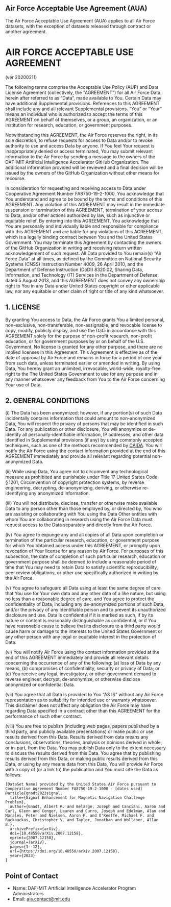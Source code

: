 ## Air Force Acceptable Use Agreement (AUA)

The Air Force Acceptable Use Agreement (AUA) applies to all Air Force datasets, with the exception of datasets released through contract or another agreement.

# AIR FORCE ACCEPTABLE USE AGREEMENT

(ver 20200211)

The following terms comprise the Acceptable Use Policy (AUP) and Data License Agreement (collectively, the "AGREEMENT") for all Air Force Data, herein after referred to as “Data”, made available to You. Certain Data may have additional Supplemental provisions. References to this AGREEMENT shall include any and all relevant Supplemental provisions. “You” or “Your” means an individual who is authorized to accept the terms of this AGREEMENT on behalf of themselves, or a group, an organization, or an institution for research, education, or government purposes.

Notwithstanding this AGREEMENT, the Air Force reserves the right, in its sole discretion, to refuse requests for access to Data and/or to revoke authority to use and access Data by anyone. If You feel Your request is inappropriately denied or access terminated, You may submit relevant information to the Air Force by sending a message to the owners of the DAF-MIT Artificial Intelligence Accelerator GitHub Organization. The additional information provided will be reviewed and a final decision will be issued by the owners of the GitHub Organization without other means for recourse.

In consideration for requesting and receiving access to Data under Cooperative Agreement Number FA8750-19-2-1000, You acknowledge that You understand and agree to be bound by the terms and conditions of this AGREEMENT. Any violation of this AGREEMENT may result in the immediate suspension or termination of this AGREEMENT, termination of your access to Data, and/or other actions authorized by law, such as injunctive or equitable relief. By entering into this AGREEMENT, You acknowledge that You are personally and individually liable and responsible for compliance with this AGREEMENT and are liable for any violations of this AGREEMENT, which is a legally binding contract between You and the United States Government. You may terminate this Agreement by contacting the owners of the GitHub Organization in writing and receiving return written acknowledgement of such request. All Data provided to You remain(s) “Air Force Data” at all times, as defined by the Committee on National Security Systems (CNSS) Instruction Number 4009, 26 April 2010, and the Department of Defense Instruction (DoDI) 8320.02, Sharing Data, Information, and Technology (IT) Services in the Department of Defense, dated 5 August 2013, and this AGREEMENT does not convey any ownership right to You in any Data under United States copyright or other applicable law, nor any equitable or other claim of right or title of any kind whatsoever. 

## 1. LICENSE

By granting You access to Data, the Air Force grants You a limited personal, non-exclusive, non-transferable, non-assignable, and revocable license to copy, modify, publicly display, and use the Data in accordance with this AGREEMENT solely for the purpose of non-profit research, non-profit education, or for government purposes by or on behalf of the U.S. Government. No license is granted for any other purpose, and there are no implied licenses in this Agreement. This Agreement is effective as of the date of approval by Air Force and remains in force for a period of one year from such date, unless terminated earlier or amended in writing. By using Data, You hereby grant an unlimited, irrevocable, world-wide, royalty-free right to the The United States Government to use for any purpose and in any manner whatsoever any feedback from You to the Air Force concerning Your use of Data.

## 2. GENERAL CONDITIONS

(i) The Data has been anonymized; however, if any portion(s) of such Data incidentally contains information that could amount to non-anonymized Data, You will respect the privacy of persons that may be identified in such Data. For any publication or other disclosure, You will anonymize or de-identify all personally-identifiable information, IP addresses, and other data identified in Supplemental provisions (if any) by using commonly accepted techniques, such as one of the methods recommended by [CAIDA](https://www.caida.org/projects/predict/anonymization). You will notify the Air Force using the contact information provided at the end of this AGREEMENT immediately and provide all relevant regarding potential non-anonymized Data.

(ii) While using Data, You agree not to circumvent any technological measure as prohibited and punishable under Title 17 United States Code § 1201, Circumvention of copyright protection systems, by reverse engineering, decrypting, de-anonymizing, deriving, or otherwise re-identifying any anonymized information.

(iii) You will not distribute, disclose, transfer or otherwise make available Data to any person other than those employed by, or directed by, You who are assisting or collaborating with You using the Data Other entities with whom You are collaborating in research using the Air Force Data must request access to the Data separately and directly from the Air Force.

(iv) You agree to expunge any and all copies of all Data upon completion or termination of the particular research, education, or government purpose for which You obtained access under this AGREEMENT, or promptly upon revocation of Your license for any reason by Air Force. For purposes of this subsection, the date of completion of such particular research, education or government purpose shall be deemed to include a reasonable period of time that You may need to retain Data to satisfy scientific reproducibility, peer review obligations, or other use specifically authorized in writing by the Air Force.

(v) You agree to safeguard all Data using at least the same degree of care that You use for Your own data and any other data of a like nature, but using no less than a reasonable degree of care, and You agree to protect the confidentiality of Data, including any de-anonymized portions of such Data, and/or the privacy of any identifiable person and to prevent its unauthorized disclosure and use. Data is confidential if it is marked as such, if by its nature or content is reasonably distinguishable as confidential, or if You have reasonable cause to believe that its disclosure to a third party would cause harm or damage to the interests to the United States Government or any other person with any legal or equitable interest in the protection of Data.

(vi) You will notify Air Force using the contact information provided at the end of this AGREEMENT immediately and provide all relevant details concerning the occurrence of any of the following: (a) loss of Data by any means, (b) compromises of confidentiality, security or privacy of Data; or (c) You receive any legal, investigatory, or other government demand to reverse engineer, decrypt, de-anonymize, or otherwise disclose anonymized or confidential Data.

(vii) You agree that all Data is provided to You “AS IS” without any Air Force representation as to suitability for intended use or warranty whatsoever. This disclaimer does not affect any obligation the Air Force may have regarding Data specified in a contract other than this AGREEMENT for the performance of such other contract.

(viii) You are free to publish (including web pages, papers published by a third party, and publicly available presentations) or make public or use results derived from this Data. Results derived from data means any conclusions, observations, theories, analysis or opinions derived in whole, or in-part, from the Data. You may publish Data only to the extent necessary to discuss the results derived from this Data. You agree that by publishing results derived from this Data, or making public results derived from this Data, or using by any means data from this Data, You will provide Air Force with a copy of (or a link to) the publication and You must cite the Data as follows:

```
[DataSet Name] provided by the United States Air Force pursuant to Cooperative Agreement Number FA8750-19-2-1000 - [dates used]
@article{gnadt2023signal,
  title={Signal Enhancement for Magnetic Navigation Challenge Problem},
  author={Gnadt, Albert R. and Belarge, Joseph and Canciani, Aaron and Carl, Glenn and Conger, Lauren and Curro, Joseph and Edelman, Alan and Morales, Peter and Nielsen, Aaron P. and O'Keeffe, Michael F. and Rackauckas, Christopher V. and Taylor, Jonathan and Wollaber, Allan B.},
  archivePrefix={arXiv},
  doi={10.48550/arXiv.2007.12158},
  eprint={2007.12158},
  journal={arXiv},
  pages={1--12},
  url={https://doi.org/10.48550/arXiv.2007.12158},
  year={2023}
}
```

## Point of Contact

- Name: DAF-MIT Artificial Intelligence Accelerator Program Administrators
- Email: aia.contact@mit.edu
